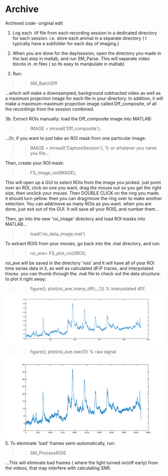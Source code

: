 # Archive
Archived code- original edit



1. Log each .tif file from each recording session in  a dedicated directory for each session. i.e. store each animal in a separate directory ( I typically have a subfolder for each day of imaging.)


2. When you are done for the day/session, open the directory you made in the last step in matlab, and run SM_Parse. This will separate video blocks in .m files ( so its easy to manipulate in matlab)


3. Run:

>> SM_BatchDff

...which will make a downsampled, background subtracted video as well as a maximum projection image for each file in your directory. In addition, it will make a maximum-maximum projection image called Dff_composite, of all the recordings from the session combined.


3b. Extract ROIs manually:
load the Dff_composite image into MATLAB:


>> IMAGE = imread('Dff_composite');

...Or, if you want to just take an ROI mask from one particular image:
>> IMAGE = imread('CaptureSession'); % or whatever you name you file...



Then, create your ROI mask:

>>FS_image_roi(IMAGE);

This will open up a GUI to select ROIs from the image you picked. just point over an ROI, click on one you want, drag the mouse out so you get the right size, then unclick your mouse. Then DOUBLE CLICK on the ring you made. it should turn yellow. then you can drag/move the ring over to make another selection.  You can add/move as many ROIs as you want. when you are done, just exit out of the GUI. It will save all your ROIS, and number them...



Then, go into the new 'roi_image' directory and load ROI masks into MATLAB...
>> load('roi_data_image.mat')


To extract ROIS from your movies, go back into the .mat directory, and run:
>> roi_ave= FS_plot_roi2(ROI);


roi_ave will be saved in the directory 'rois' and it will have all of your ROI time series data in it, as well as calculated dF/F traces, and interpolated traces. you can thumb through the .mat file to check out the data structure. to plot it right away:
>> figure(); plot(roi_ave.interp_dff(:,:,1)) % interpolated df/f

![ScreenShot](SW_im1.png)

>> figure(); plot(roi_ave.raw{1}) % raw signal

![ScreenShot](SW_im2.png)
5. To eleminate 'bad' frames semi-automatically, run:
>> SM_ProcessROIS

...This will eliminate bad frames ( where the light turned on/off early) from the videos, that may interfere with calculating SNR.





